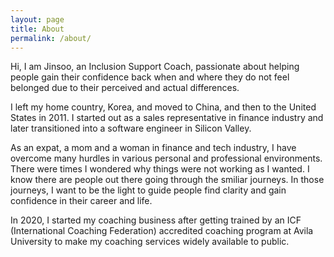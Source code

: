 ```yaml
---	
layout: page	
title: About	
permalink: /about/	
---
```


Hi, I am Jinsoo, an Inclusion Support Coach, passionate about helping people gain their confidence back when and where they do not feel belonged due to their perceived and actual differences.

I left my home country, Korea, and moved to China, and then to the United States in 2011. I started out as a sales representative in finance industry and later transitioned into a software engineer in Silicon Valley.

As an expat, a mom and a woman in finance and tech industry, I have overcome many hurdles in various personal and professional environments. There were times I wondered why things were not working as I wanted. I know there are people out there going through the smiliar journeys. In those journeys, I want to be the light to guide people find clarity and gain confidence in their career and life.

In 2020, I started my coaching business after getting trained by an ICF (International Coaching Federation) accredited coaching program at Avila University to make my coaching services widely available to public.
